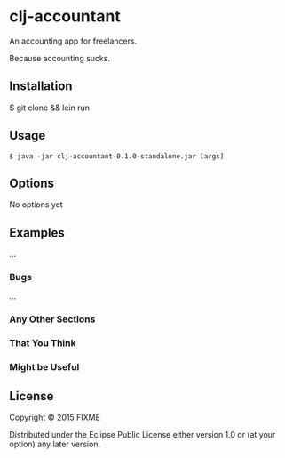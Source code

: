 # clj-accountant

An accounting app for freelancers.

Because accounting sucks.

## Installation

$ git clone && lein run

## Usage



    $ java -jar clj-accountant-0.1.0-standalone.jar [args]

## Options

No options yet

## Examples

...

### Bugs

...

### Any Other Sections
### That You Think
### Might be Useful

## License

Copyright © 2015 FIXME

Distributed under the Eclipse Public License either version 1.0 or (at
your option) any later version.
